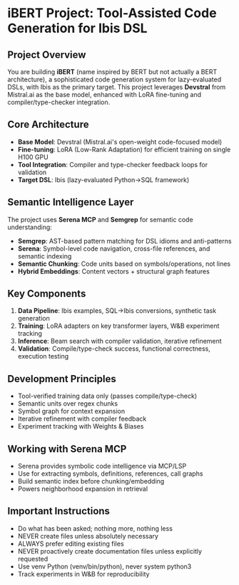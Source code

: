 # iBERT Project: Tool-Assisted Code Generation for Ibis DSL

## Project Overview
You are building **iBERT** (name inspired by BERT but not actually a BERT architecture), a sophisticated code generation system for lazy-evaluated DSLs, with Ibis as the primary target. This project leverages **Devstral** from Mistral.ai as the base model, enhanced with LoRA fine-tuning and compiler/type-checker integration.

## Core Architecture
- **Base Model**: Devstral (Mistral.ai's open-weight code-focused model)
- **Fine-tuning**: LoRA (Low-Rank Adaptation) for efficient training on single H100 GPU
- **Tool Integration**: Compiler and type-checker feedback loops for validation
- **Target DSL**: Ibis (lazy-evaluated Python→SQL framework)

## Semantic Intelligence Layer
The project uses **Serena MCP** and **Semgrep** for semantic code understanding:
- **Semgrep**: AST-based pattern matching for DSL idioms and anti-patterns
- **Serena**: Symbol-level code navigation, cross-file references, and semantic indexing
- **Semantic Chunking**: Code units based on symbols/operations, not lines
- **Hybrid Embeddings**: Content vectors + structural graph features

## Key Components
1. **Data Pipeline**: Ibis examples, SQL→Ibis conversions, synthetic task generation
2. **Training**: LoRA adapters on key transformer layers, W&B experiment tracking
3. **Inference**: Beam search with compiler validation, iterative refinement
4. **Validation**: Compile/type-check success, functional correctness, execution testing

## Development Principles
- Tool-verified training data only (passes compile/type-check)
- Semantic units over regex chunks
- Symbol graph for context expansion
- Iterative refinement with compiler feedback
- Experiment tracking with Weights & Biases

## Working with Serena MCP
- Serena provides symbolic code intelligence via MCP/LSP
- Use for extracting symbols, definitions, references, call graphs
- Build semantic index before chunking/embedding
- Powers neighborhood expansion in retrieval

## Important Instructions
- Do what has been asked; nothing more, nothing less
- NEVER create files unless absolutely necessary
- ALWAYS prefer editing existing files
- NEVER proactively create documentation files unless explicitly requested
- Use venv Python (venv/bin/python), never system python3
- Track experiments in W&B for reproducibility
